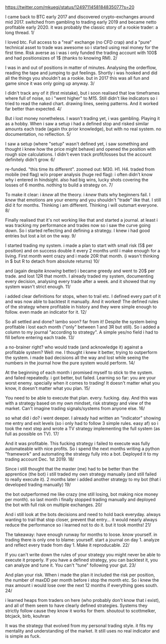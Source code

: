 https://twitter.com/mkuegi/status/1249711458184835077?s=20

I came back to BTC early 2017 and discovered crypto-exchanges around mid 2017. switched from gambling to trading early 2019 and became netto profitable early 2020.
it was probably the classic story of a rookie trader: a long thread. 1/
 
I loved btc. Full access to a "real" exchange (no CFD crap) and a "pure" technical asset to trade was awesome so i started using real money for the first time. Risk averse as i was i only funded the trading account with 100$ and had positionsizes of 1$ (thanks to knowing RM). 2/
 
I was in and out of positions in matter of minutes. Analysing the orderflow, reading the tape and jumping to gut feelings. Shortly i was hooked and did all the things you shouldn't as a rookie. but in 2017 this was all fun and game since it was only going up anyway. 3/
 
I didn't track any of it (first mistake), but i soon realised that low timeframes where full of noise, so i "went higher" to M15. Still didn't like indicators so i tried to read the naked chart. drawing lines, seeing patterns. And it worked far better than expected. 4/
 
But i lost money nonetheless. I wasn't trading yet, i was gambling. Playing it as a hobby. When i saw a setup i had a defined stop and risked similar amounts each trade (again thx prior knowledge), but with no real system. no documentation, no reflection. 5/
 
I saw a setup (where "setup" wasn't defined yet, i saw something and thought i knew how the price might behave) and opened the position with rough size calculations. I didn't even track profit/losses but the account definitely didn't grow. 6/
 
re-funded. "this time its different". zoomed out: M30. H1. H4. traded from mobile (red flag) w/o proper analysis (huge red flag): i often didn't know why i entered in hindsight. also had big wins, lucky shots covering the losses of 6 months. nothing to build a strategy on. 7/
 
To make it clear: i *knew* all the theory. i *knew* thats why beginners fail. I *knew* that emotions are your enemy and you shouldn't "trade" like that. I still did it for months. Thinking i am different. Thinking i will outsmart everyone. 8/
 
Finally realised that it's not working like that and started a journal. at least i was tracking my performance and trades now so i saw the curve going down. So i started reflecting and defining a strategy. I knew i had good entries but lost a lot on the way. 9/
 
I started trading my system. i made a plan to start with small risk (5$ per position) and on success double it every 2 months until i make enough for a living. First month went crazy and i made 20R that month. (i wasn't thinking in $ but R to detach from absolute returns) 10/
 
and (again despite *knowing* better) i became greedy and went to 20$ per trade. and lost 12R that month. I already traded my system, documenting every decision, analysing every trade after a week. and it showed that my system wasn't strict enough. 11/
 
i added clear definitions for stops, when to trail etc. I defined every part of it and was now able to backtest it manually. And it worked! The defined rules of the strategy where profitable in history and they were simple enough to follow. even made an indicator for it. 12/
 
So all settled and done? lambo soon? far from it! Despite the system being profitable i lost each month ("only" between 1 and 3R but still). So i added a column to my journal "according to strategy". A simple yes/no field i had to fill before entering each trade. 13/
 
a no-brainer right? who would trade (and acknowledge it) against a profitable system? Well: me. I thought i knew it better, trying to outperform the system. i made bad decisions all the way and lost while seeing the numbers in the journal how the pure system would perform. 14/
 
At the beginning of each month i promised myself to stick to the system. and failed repeatedly. i got better, but failed. Learning so far: you are your worst enemy. specially when it comes to trading! It doesn't matter what you know, it doesn't matter what you plan. 15/
 
You need to be able to execute that plan. every. fucking. day. And this was with a strategy based on my own mindset, risk strategy and view of the market. Can't imagine trading signals/systems from anyone else. 16/
 
so what did i do? i went deeper. I already had written an "indicator" showing me entry and exit levels (so i only had to follow 3 simple rules. easy af) so i took the next step and wrote a TV strategy implementing the full system (as full as possible on TV). 17/
 
And it was profitable. This fucking strategy i failed to execute was fully automateable with nice profits. So i spend the next months writing a python "framework" and automating the strategy fully into a bot. Deployed it to my trading account Dec. 1st 2019. 18/
 
Since i still thought that the master (me) had to be better than the apprentice (the bot) i still traded my own strategy manually (and still failed to really execute it). 2 months later i added another strategy to my bot (that i developed trading manually) 19/
 
the bot outperformed me like crazy (me still losing, bot making nice money per month). so last month i finally stopped trading manually and deployed the bot with full risk on multiple exchanges. 20/
 
And i still look at the bots decisions and need to hold back everyday. always wanting to trail that stop closer, prevent that entry... it would nearly always reduce the performance so i learned not to do it. but it took months! 21/
 
The takeaway: have enough runway for months to loose. know yourself. in trading there is only one to blame: yourself. start a journal on day 1. analyze and reflect every trade from day 1. Make it reproducable. 22/
 
If you can't write down the rules of your strategy you might never be able to execute it properly. If you have a defined strategy, you can backtest it, you can analyze and tune it. You can't "tune" following your gut. 23/
 
And plan your risk. When i made the plan it included the risk per position, the number of maxDD per month before i stop the month etc. So i knew the max amount i would lose over the next 12 months if everything goes south. 24/
 
i learned heaps from traders on here (who probably don't know that i exist), and all of them seem to have clearly defined strategies. Systems they strictly follow cause they know it works for them. shoutout to scottmelker, btcjack, birb, kouhran
 

 
 
 It was the strategy that evolved from my personal trading style. it fits my mentality and understanding of the market. It still uses no real indicator and is simple as fuck.
 